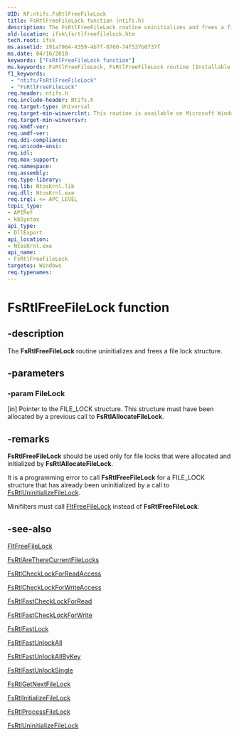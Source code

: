 ```yaml
---
UID: NF:ntifs.FsRtlFreeFileLock
title: FsRtlFreeFileLock function (ntifs.h)
description: The FsRtlFreeFileLock routine uninitializes and frees a file lock structure.
old-location: ifsk\fsrtlfreefilelock.htm
tech.root: ifsk
ms.assetid: 191a7964-4359-4b7f-8760-74f537b0737f
ms.date: 04/16/2018
keywords: ["FsRtlFreeFileLock function"]
ms.keywords: FsRtlFreeFileLock, FsRtlFreeFileLock routine [Installable File System Drivers], fsrtlref_112afa00-3370-4671-ad22-0743f8dd1c52.xml, ifsk.fsrtlfreefilelock, ntifs/FsRtlFreeFileLock
f1_keywords:
 - "ntifs/FsRtlFreeFileLock"
 - "FsRtlFreeFileLock"
req.header: ntifs.h
req.include-header: Ntifs.h
req.target-type: Universal
req.target-min-winverclnt: This routine is available on Microsoft Windows 2000 and later.
req.target-min-winversvr: 
req.kmdf-ver: 
req.umdf-ver: 
req.ddi-compliance: 
req.unicode-ansi: 
req.idl: 
req.max-support: 
req.namespace: 
req.assembly: 
req.type-library: 
req.lib: NtosKrnl.lib
req.dll: NtosKrnl.exe
req.irql: <= APC_LEVEL
topic_type:
- APIRef
- kbSyntax
api_type:
- DllExport
api_location:
- NtosKrnl.exe
api_name:
- FsRtlFreeFileLock
targetos: Windows
req.typenames: 
---
```


# FsRtlFreeFileLock function


## -description


The <b>FsRtlFreeFileLock</b> routine uninitializes and frees a file lock structure. 


## -parameters




### -param FileLock 
[in]
Pointer to the FILE_LOCK structure. This structure must have been allocated by a previous call to <b>FsRtlAllocateFileLock</b>.


## -remarks



<b>FsRtlFreeFileLock</b> should be used only for file locks that were allocated and initialized by <b>FsRtlAllocateFileLock</b>.

It is a programming error to call <b>FsRtlFreeFileLock</b> for a FILE_LOCK structure that has already been uninitialized by a call to <a href="https://docs.microsoft.com/windows-hardware/drivers/ddi/ntifs/nf-ntifs-_fsrtl_advanced_fcb_header-fsrtluninitializefilelock">FsRtlUninitializeFileLock</a>.

Minifilters must call <a href="https://docs.microsoft.com/windows-hardware/drivers/ddi/fltkernel/nf-fltkernel-fltfreefilelock">FltFreeFileLock</a> instead of <b>FsRtlFreeFileLock</b>. 




## -see-also




<a href="https://docs.microsoft.com/windows-hardware/drivers/ddi/fltkernel/nf-fltkernel-fltfreefilelock">FltFreeFileLock</a>



<a href="https://docs.microsoft.com/windows-hardware/drivers/ddi/ntifs/nf-ntifs-fsrtlaretherecurrentfilelocks">FsRtlAreThereCurrentFileLocks</a>



<a href="https://docs.microsoft.com/windows-hardware/drivers/ddi/ntifs/nf-ntifs-_fsrtl_advanced_fcb_header-fsrtlchecklockforreadaccess">FsRtlCheckLockForReadAccess</a>



<a href="https://docs.microsoft.com/windows-hardware/drivers/ddi/ntifs/nf-ntifs-_fsrtl_advanced_fcb_header-fsrtlchecklockforwriteaccess">FsRtlCheckLockForWriteAccess</a>



<a href="https://docs.microsoft.com/windows-hardware/drivers/ddi/ntifs/nf-ntifs-_fsrtl_advanced_fcb_header-fsrtlfastchecklockforread">FsRtlFastCheckLockForRead</a>



<a href="https://docs.microsoft.com/windows-hardware/drivers/ddi/ntifs/nf-ntifs-_fsrtl_advanced_fcb_header-fsrtlfastchecklockforwrite">FsRtlFastCheckLockForWrite</a>



<a href="https://docs.microsoft.com/windows-hardware/drivers/ddi/ntifs/nf-ntifs-fsrtlfastlock">FsRtlFastLock</a>



<a href="https://docs.microsoft.com/windows-hardware/drivers/ddi/ntifs/nf-ntifs-_fsrtl_advanced_fcb_header-fsrtlfastunlockall">FsRtlFastUnlockAll</a>



<a href="https://docs.microsoft.com/windows-hardware/drivers/ddi/ntifs/nf-ntifs-_fsrtl_advanced_fcb_header-fsrtlfastunlockallbykey">FsRtlFastUnlockAllByKey</a>



<a href="https://docs.microsoft.com/windows-hardware/drivers/ddi/ntifs/nf-ntifs-_fsrtl_advanced_fcb_header-fsrtlfastunlocksingle">FsRtlFastUnlockSingle</a>



<a href="https://docs.microsoft.com/windows-hardware/drivers/ddi/ntifs/nf-ntifs-_fsrtl_advanced_fcb_header-fsrtlgetnextfilelock">FsRtlGetNextFileLock</a>



<a href="https://docs.microsoft.com/windows-hardware/drivers/ddi/ntifs/nf-ntifs-_fsrtl_advanced_fcb_header-fsrtlinitializefilelock">FsRtlInitializeFileLock</a>



<a href="https://docs.microsoft.com/windows-hardware/drivers/ddi/ntifs/nf-ntifs-_fsrtl_advanced_fcb_header-fsrtlprocessfilelock">FsRtlProcessFileLock</a>



<a href="https://docs.microsoft.com/windows-hardware/drivers/ddi/ntifs/nf-ntifs-_fsrtl_advanced_fcb_header-fsrtluninitializefilelock">FsRtlUninitializeFileLock</a>
 

 

